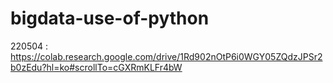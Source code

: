 # bigdata-use-of-python

220504 : https://colab.research.google.com/drive/1Rd902nOtP6i0WGY05ZQdzJPSr2b0zEdu?hl=ko#scrollTo=cGXRmKLFr4bW
